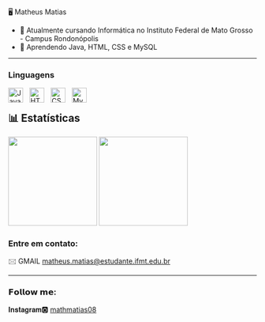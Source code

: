 🖥 Matheus Matias

- 🔭 Atualmente cursando Informática no Instituto Federal de Mato Grosso - Campus Rondonópolis
- 🌱 Aprendendo Java, HTML, CSS e MySQL

---
### Linguagens
<img 
    align="left" 
    alt="Java" 
    title="Java"
    width="30px" 
    style="padding-right: 10px;" 
    src="https://cdn.jsdelivr.net/gh/devicons/devicon@latest/icons/java/java-original.svg"
/>
<img 
    align="left" 
    alt="HTML"
    title="HTML" 
    width="30px" 
    style="padding-right: 10px;" 
    src="https://cdn.jsdelivr.net/gh/devicons/devicon@latest/icons/html5/html5-original.svg" 
/>
<img 
    align="left" 
    alt="CSS" 
    title="CSS"
    width="30px" 
    style="padding-right: 10px;" 
    src="https://cdn.jsdelivr.net/gh/devicons/devicon@latest/icons/css3/css3-original.svg" 
/>
<img 
    align="left" 
    alt="MySQL" 
    title="MySQL"
    width="30px" 
    style="padding-right: 10px;" 
    src="https://cdn.jsdelivr.net/gh/devicons/devicon@latest/icons/mysql/mysql-original.svg"
/>

<br>

## 📊 Estatísticas

<div align="left">
  <img height="180em" src="https://github-readme-stats.vercel.app/api?username=Matheus-Matias08&show_icons=true&theme=tokyonight"/>
  <img height="180em" src="https://github-readme-stats.vercel.app/api/top-langs/?username=Matheus-Matias08&layout=compact&theme=tokyonight"/>
</div>

### Entre em contato: <br/>
🖂 GMAIL matheus.matias@estudante.ifmt.edu.br <br/>



---
### 𝗙𝗼𝗹𝗹𝗼𝘄 𝗺𝗲: <BR/>
𝐈𝐧𝐬𝐭𝐚𝐠𝐫𝐚𝐦🅾 
[mathmatias08](https://www.instagram.com/mathmatias08)
